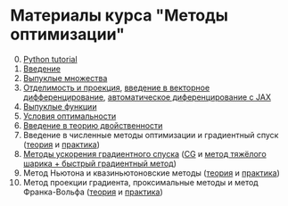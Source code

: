# Материалы курса "Методы оптимизации"

0. [Python tutorial](./Python_tutorial.ipynb)
1. [Введение](./Spring2021/01-Intro/slides.pdf)
2. [Выпуклые множества](./Spring2021/02-ConvexSet/convex_set_theory.pdf)
3. [Отделимость и проекция](./Spring2021/03-ProjMatCalc/sep_proj.pdf), [введение в векторное дифференцирование](./Spring2021/03-ProjMatCalc/mat_calc.pdf), [автоматическое диференцирование с JAX](./Spring2021/03-ProjMatCalc/jax_autodiff_tutorial.ipynb)
4. [Выпуклые функции](./Spring2021/04-ConvexFunc/lecture4.pdf)
5. [Условия оптимальности](./03-KKT/opt_cond.pdf)
6. [Введение в теорию двойственности](./04-Duality/duality.pdf)
7. Введение в численные методы оптимизации и градиентный спуск ([теория](./05-IntroGD/lecture.pdf) и [практика](https://nbviewer.jupyter.org/github/amkatrutsa/cet_opt_met/blob/master/05-IntroGD/seminar.ipynb))
8. [Методы ускорения градиентного спуска](./06-AccGD/lecture6.pdf) ([CG](https://nbviewer.jupyter.org/github/amkatrutsa/cet_opt_met/blob/master/06-AccGD/cg.ipynb) и [метод тяжёлого шарика + быстрый градиентный метод](https://nbviewer.jupyter.org/github/amkatrutsa/cet_opt_met/blob/master/06-AccGD/AccGrad.ipynb))
9. Метод Ньютона и квазиньютоновские методы ([теория](./07-Newton/lecture.pdf) и [практика](./07-Newton/newton_quasi.ipynb))
10. Метод проекции градиента, проксимальные методы и метод Франка-Вольфа ([теория](./08-proximal/lecture8.pdf) и [практика](./08-proximal/pg_fw.ipynb))
